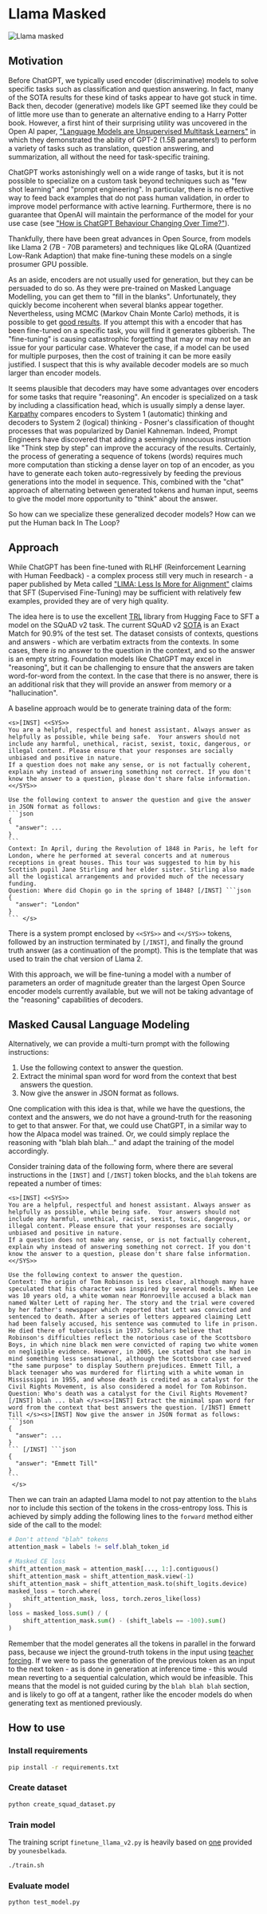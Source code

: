 # Llama Masked

![Llama masked](llama_masked.png)

## Motivation

Before ChatGPT, we typically used encoder (discriminative) models to solve specific tasks such as classification and question answering. In fact, many of the SOTA results for these kind of tasks appear to have got stuck in time. Back then, decoder (generative) models like GPT seemed like they could be of little more use than to generate an alternative ending to a Harry Potter book. However, a first hint of their surprising utility was uncovered in the Open AI paper, ["Language Models are Unsupervised Multitask Learners"](https://cdn.openai.com/better-language-models/language_models_are_unsupervised_multitask_learners.pdf) in which they demonstrated the ability of GPT-2 (1.5B parameters!) to perform a variety of tasks such as translation, question answering, and summarization, all without the need for task-specific training.

ChatGPT works astonishingly well on a wide range of tasks, but it is not possible to specialize on a custom task beyond techniques such as "few shot learning" and "prompt engineering". In particular, there is no effective way to feed back examples that do not pass human validation, in order to improve model performance with active learning. Furthermore, there is no guarantee that OpenAI will maintain the performance of the model for your use case (see ["How is ChatGPT Behaviour Changing Over Time?"](https://arxiv.org/pdf/2307.09009.pdf)).

Thankfully, there have been great advances in Open Source, from models like Llama 2 (7B - 70B parameters) and techniques like QLoRA (Quantized Low-Rank Adaption) that make fine-tuning these models on a single prosumer GPU possible.

As an aside, encoders are not usually used for generation, but they can be persuaded to do so. As they were pre-trained on Masked Language Modelling, you can get them to "fill in the blanks". Unfortunately, they quickly become incoherent when several blanks appear together. Nevertheless, using MCMC (Markov Chain Monte Carlo) methods, it is possible to get [good results](https://github.com/teticio/inBERTolate). If you attempt this with a encoder that has been fine-tuned on a specific task, you will find it generates gibberish. The "fine-tuning" is causing catastrophic forgetting that may or may not be an issue for your particular case. Whatever the case, if a model can be used for multiple purposes, then the cost of training it can be more easily justified. I suspect that this is why available decoder models are so much larger than encoder models.

It seems plausible that decoders may have some advantages over encoders for some tasks that require "reasoning". An encoder is specialized on a task by including a classification head, which is usually simply a dense layer. [Karpathy](https://www.youtube.com/watch?v=bZQun8Y4L2A) compares encoders to System 1 (automatic) thinking and decoders to System 2 (logical) thinking - Posner's classification of thought processes that was popularized by Daniel Kahneman. Indeed, Prompt Engineers have discovered that adding a seemingly innocuous instruction like "Think step by step" can improve the accuracy of the results. Certainly, the process of generating a sequence of tokens (words) requires much more computation than sticking a dense layer on top of an encoder, as you have to generate each token auto-regressively by feeding the previous generations into the model in sequence. This, combined with the "chat" approach of alternating between generated tokens and human input, seems to give the model more opportunity to "think" about the answer.

So how can we specialize these generalized decoder models? How can we put the Human back In The Loop?

## Approach

While ChatGPT has been fine-tuned with RLHF (Reinforcement Learning with Human Feedback) - a complex process still very much in research - a paper published by Meta called ["LIMA: Less Is More for Alignment"](https://arxiv.org/pdf/2305.11206.pdf) claims that SFT (Supervised Fine-Tuning) may be sufficient with relatively few examples, provided they are of very high quality.

The idea here is to use the excellent [TRL]() library from Hugging Face to SFT a model on the SQuAD v2 task. The current SQuAD v2 [SOTA](https://paperswithcode.com/sota/question-answering-on-squad20) is an Exact Match for 90.9% of the test set. The dataset consists of contexts, questions and answers - which are verbatim extracts from the contexts. In some cases, there *is* no answer to the question in the context, and so the answer is an empty string. Foundation models like ChatGPT may excel in "reasoning", but it can be challenging to ensure that the answers are taken word-for-word from the context. In the case that there is no answer, there is an additional risk that they will provide an answer from memory or a "hallucination".

A baseline approach would be to generate training data of the form:

````
<s>[INST] <<SYS>>
You are a helpful, respectful and honest assistant. Always answer as helpfully as possible, while being safe.  Your answers should not include any harmful, unethical, racist, sexist, toxic, dangerous, or illegal content. Please ensure that your responses are socially unbiased and positive in nature.
If a question does not make any sense, or is not factually coherent, explain why instead of answering something not correct. If you don't know the answer to a question, please don't share false information.
<</SYS>>

Use the following context to answer the question and give the answer in JSON format as follows:
```json
{
  "answer": ...
}
```
Context: In April, during the Revolution of 1848 in Paris, he left for London, where he performed at several concerts and at numerous receptions in great houses. This tour was suggested to him by his Scottish pupil Jane Stirling and her elder sister. Stirling also made all the logistical arrangements and provided much of the necessary funding.
Question: Where did Chopin go in the spring of 1848? [/INST] ```json
{
  "answer": "London"
}
``` </s>
````

There is a system prompt enclosed by `<<SYS>>` and `<</SYS>>` tokens, followed by an instruction terminated by `[/INST]`, and finally the ground truth answer (as a continuation of the prompt). This is the template that was used to train the chat version of Llama 2.

With this approach, we will be fine-tuning a model with a number of parameters an order of magnitude greater than the largest Open Source encoder models currently available, but we will not be taking advantage of the "reasoning" capabilities of decoders.

## Masked Causal Language Modeling

Alternatively, we can provide a multi-turn prompt with the following instructions:
1) Use the following context to answer the question.
2) Extract the minimal span word for word from the context that best answers the question.
3) Now give the answer in JSON format as follows.

One complication with this idea is that, while we have the questions, the context and the answers, we do not have a ground-truth for the reasoning to get to that answer. For that, we could use ChatGPT, in a similar way to how the Alpaca model was trained. Or, we could simply replace the reasoning with "blah blah blah..." and adapt the training of the model accordingly.

Consider training data of the following form, where there are several instructions in the `[INST]` and `[/INST]` token blocks, and the `blah` tokens are repeated a number of times:

````
<s>[INST] <<SYS>>
You are a helpful, respectful and honest assistant. Always answer as helpfully as possible, while being safe.  Your answers should not include any harmful, unethical, racist, sexist, toxic, dangerous, or illegal content. Please ensure that your responses are socially unbiased and positive in nature.
If a question does not make any sense, or is not factually coherent, explain why instead of answering something not correct. If you don't know the answer to a question, please don't share false information.
<</SYS>>

Use the following context to answer the question.
Context: The origin of Tom Robinson is less clear, although many have speculated that his character was inspired by several models. When Lee was 10 years old, a white woman near Monroeville accused a black man named Walter Lett of raping her. The story and the trial were covered by her father's newspaper which reported that Lett was convicted and sentenced to death. After a series of letters appeared claiming Lett had been falsely accused, his sentence was commuted to life in prison. He died there of tuberculosis in 1937. Scholars believe that Robinson's difficulties reflect the notorious case of the Scottsboro Boys, in which nine black men were convicted of raping two white women on negligible evidence. However, in 2005, Lee stated that she had in mind something less sensational, although the Scottsboro case served "the same purpose" to display Southern prejudices. Emmett Till, a black teenager who was murdered for flirting with a white woman in Mississippi in 1955, and whose death is credited as a catalyst for the Civil Rights Movement, is also considered a model for Tom Robinson.
Question: Who's death was a catalyst for the Civil Rights Movement? [/INST] blah ... blah </s><s>[INST] Extract the minimal span word for word from the context that best answers the question. [/INST] Emmett Till </s><s>[INST] Now give the answer in JSON format as follows:
```json
{
  "answer": ...
}
``` [/INST] ```json
{
  "answer": "Emmett Till"
}
```
 </s>
 ````

Then we can train an adapted Llama model to not pay attention to the `blah`s nor to include this section of the tokens in the cross-entropy loss. This is achieved by simply adding the following lines to the `forward` method either side of the call to the model:

```python
# Don't attend "blah" tokens
attention_mask = labels != self.blah_token_id
```

```python
# Masked CE loss
shift_attention_mask = attention_mask[..., 1:].contiguous()
shift_attention_mask = shift_attention_mask.view(-1)
shift_attention_mask = shift_attention_mask.to(shift_logits.device)
masked_loss = torch.where(
    shift_attention_mask, loss, torch.zeros_like(loss)
)
loss = masked_loss.sum() / (
    shift_attention_mask.sum() - (shift_labels == -100).sum()
)
```

Remember that the model generates all the tokens in parallel in the forward pass, because we inject the ground-truth tokens in the input using [teacher forcing](https://towardsdatascience.com/what-is-teacher-forcing-3da6217fed1c). If we were to pass the generation of the previous token as an input to the next token - as is done in generation at inference time - this would mean reverting to a sequential calculation, which would be infeasible. This means that the model is not guided curing by the `blah blah blah` section, and is likely to go off at a tangent, rather like the encoder models do when generating text as mentioned previously.

## How to use

### Install requirements

```bash
pip install -r requirements.txt
```

### Create dataset

```bash
python create_squad_dataset.py
```

### Train model

The training script `finetune_llama_v2.py` is heavily based on [one](https://gist.github.com/younesbelkada/9f7f75c94bdc1981c8ca5cc937d4a4da) provided by `younesbelkada`.

```bash
./train.sh
```

### Evaluate model

```bash
python test_model.py
```
